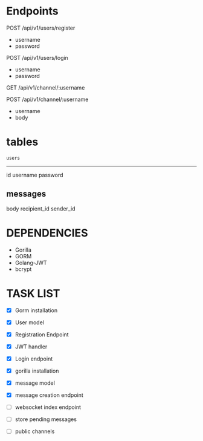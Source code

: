 # Endpoints

POST /api/v1/users/register
- username
- password

POST /api/v1/users/login
- username
- password

GET /api/v1/channel/:username

POST /api/v1/channel/:username
- username
- body

# tables

    users
----------
id
username
password

messages
-----------
body
recipient_id
sender_id

# DEPENDENCIES

* Gorilla
* GORM
* Golang-JWT
* bcrypt


# TASK LIST

- [x] Gorm installation
- [x] User model
- [x] Registration Endpoint
- [x] JWT handler
- [x] Login endpoint

- [x] gorilla installation
- [x] message model
- [x] message creation endpoint

- [ ] websocket index endpoint
- [ ] store pending messages

- [ ] public channels
